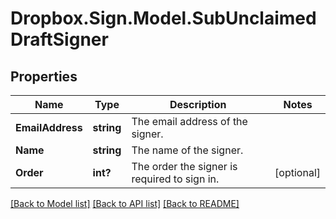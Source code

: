 # Dropbox.Sign.Model.SubUnclaimedDraftSigner

## Properties

Name | Type | Description | Notes
------------ | ------------- | ------------- | -------------
**EmailAddress** | **string** |  The email address of the signer.  | 
**Name** | **string** |  The name of the signer.  | 
**Order** | **int?** |  The order the signer is required to sign in.  | [optional] 

[[Back to Model list]](../README.md#documentation-for-models) [[Back to API list]](../README.md#documentation-for-api-endpoints) [[Back to README]](../README.md)

